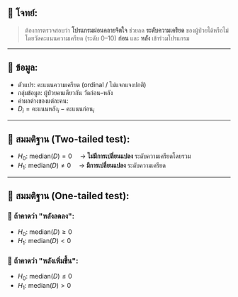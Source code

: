 ## 🧪 **โจทย์:**

> ต้องการตรวจสอบว่า **โปรแกรมผ่อนคลายจิตใจ**
> ช่วยลด **ระดับความเครียด** ของผู้ป่วยได้หรือไม่
> โดยวัดคะแนนความเครียด (ระดับ 0–10) **ก่อน** และ **หลัง** เข้าร่วมโปรแกรม

---

## 🧾 **ข้อมูล:**

* ตัวแปร: คะแนนความเครียด (ordinal / ไม่แจกแจงปกติ)
* กลุ่มข้อมูล: ผู้ป่วยคนเดียวกัน วัดก่อน–หลัง
* ค่าผลต่างของแต่ละคน:
* $D_i = \text{คะแนนหลัง}_i - \text{คะแนนก่อน}_i$

---

## 📌 **สมมติฐาน (Two-tailed test):**

* $H_0$: $\text{median}(D) = 0$
   → **ไม่มีการเปลี่ยนแปลง** ระดับความเครียดโดยรวม
* $H_1$: $\text{median}(D) \ne 0$
   → **มีการเปลี่ยนแปลง** ระดับความเครียด

---

## 📌 **สมมติฐาน (One-tailed test):**

### 🔽 ถ้าคาดว่า "หลังลดลง":

* $H_0$: $\text{median}(D) \ge 0$
* $H_1$: $\text{median}(D) < 0$

### 🔼 ถ้าคาดว่า "หลังเพิ่มขึ้น":

* $H_0$: $\text{median}(D) \le 0$
* $H_1$: $\text{median}(D) > 0$
